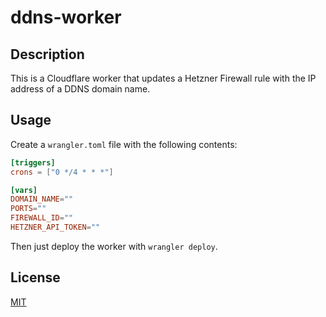 # ddns-worker

## Description

This is a Cloudflare worker that updates a Hetzner Firewall rule with the IP address of a DDNS domain name.

## Usage

Create a `wrangler.toml` file with the following contents:

```toml
[triggers]
crons = ["0 */4 * * *"]

[vars]
DOMAIN_NAME=""
PORTS=""
FIREWALL_ID=""
HETZNER_API_TOKEN=""
```

Then just deploy the worker with `wrangler deploy`.

## License

[MIT](https://choosealicense.com/licenses/mit/)
